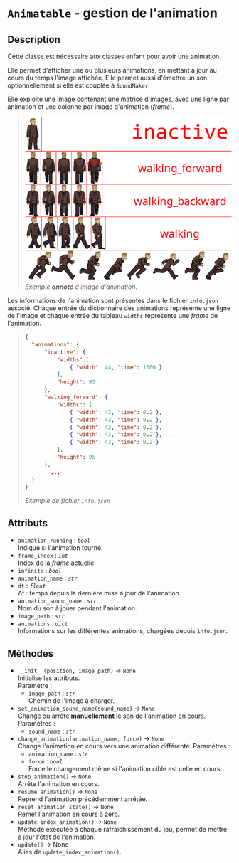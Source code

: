 # `Animatable` - gestion de l'animation
## Description
Cette classe est nécessaire aux classes enfant pour avoir une animation.

Elle permet d'afficher une ou plusieurs animations, en mettant à jour au cours du temps l'image affichée.
Elle permet aussi d'émettre un son optionnellement si elle est couplée à `SoundMaker`.

Elle exploite une image contenant une matrice d'images, avec une ligne par animation et une colonne par image d'animation (*frame*).

>![Animation](../../../exemples/animatable_1.png) \
> *Exemple **annoté** d'image d'animation.*

Les informations de l'animation sont présentes dans le fichier `info.json` associé. Chaque entrée du dictionnaire des animations représente une ligne de l'image et chaque entrée du tableau `widths` représente une *frame* de l'animation. 
> ```json
> {
> 	"animations": {
> 		"inactive": {
> 			"widths":[
> 				{ "width": 44, "time": 1000 }
> 			],
> 			"height": 93
> 		},
> 		"walking_forward": {
> 			"widths": [
> 				{ "width": 43, "time": 0.2 },
> 				{ "width": 43, "time": 0.2 },
> 				{ "width": 43, "time": 0.2 },
> 				{ "width": 43, "time": 0.2 },
> 				{ "width": 43, "time": 0.2 }
> 			],
> 			"height": 95
> 		},
>         ...
> 	}
> }
> ```
> *Exemple de fichier `info.json`*

## Attributs
- `animation_running` : *`bool`* \
  Indique si l'animation tourne.
- `frame_index` : *`int`* \
  Index de la *frame* actuelle.
- `infinite` : *`bool`*
- `animation_name` : *`str`*
- `dt` : *`float`* \
  &Delta;t : temps depuis la dernière mise à jour de l'animation.
- `animation_sound_name` : *`str`* \
  Nom du son à jouer pendant l'animation.
- `image_path` : *`str`*
- `animations` : *`dict`* \
  Informations sur les différentes animations, chargées depuis `info.json`.

## Méthodes
- `__init__(position, image_path)` &rarr; `None` \
  Initialise les attributs. \
  Paramètre :
  * `image_path` : *`str`* \
    Chemin de l'image à charger.
- `set_animation_sound_name(sound_name)` &rarr; `None` \
  Change ou arrête **manuellement** le son de l'animation en cours. \
  Paramètres :
  * `sound_name` : *`str`*
- `change_animation(animation_name, force)` &rarr; `None` \
  Change l'animation en cours vers une animation différente.
  Paramètres :
  * `animation_name` : *`str`*
  * `force` : *`bool`* \
  Force le changement même si l'animation cible est celle en cours.
- `stop_animation()` &rarr; `None` \
  Arrête l'animation en cours.
- `resume_animation()` &rarr; `None` \
  Reprend l'animation précédemment arrêtée.
- `reset_animation_state()` &rarr; `None` \
  Remet l'animation en cours à zéro.
- `update_index_animation()` &rarr; `None` \
  Méthode exécutée à chaque rafraîchissement du jeu, permet de mettre à jour l'état de l'animation.
- `update()` &rarr; None \
  Alias de `update_index_animation()`.